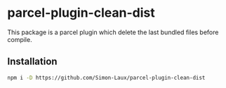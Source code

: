 # parcel-plugin-clean-dist
This package is a parcel plugin which delete the last bundled files before compile.

## Installation
```bash
npm i -D https://github.com/Simon-Laux/parcel-plugin-clean-dist
```
